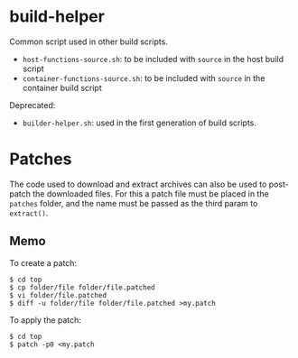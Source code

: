 # build-helper

Common script used in other build scripts.

- `host-functions-source.sh`: to be included with `source` in the host build script
- `container-functions-source.sh`: to be included with `source` in the container build script

Deprecated:

- `builder-helper.sh`: used in the first generation of build scripts.

# Patches

The code used to download and extract archives can also be used
to post-patch the downloaded files. For this a patch file must be
placed in the `patches` folder, and the name must be passed as the
third param to `extract()`.

## Memo

To create a patch:

```console
$ cd top
$ cp folder/file folder/file.patched
$ vi folder/file.patched
$ diff -u folder/file folder/file.patched >my.patch
```

To apply the patch:

```console
$ cd top
$ patch -p0 <my.patch
```
